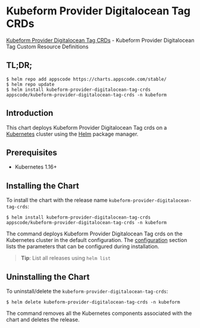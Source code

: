 # Kubeform Provider Digitalocean Tag CRDs

[Kubeform Provider Digitalocean Tag CRDs](https://github.com/kubeform) - Kubeform Provider Digitalocean Tag Custom Resource Definitions

## TL;DR;

```console
$ helm repo add appscode https://charts.appscode.com/stable/
$ helm repo update
$ helm install kubeform-provider-digitalocean-tag-crds appscode/kubeform-provider-digitalocean-tag-crds -n kubeform
```

## Introduction

This chart deploys Kubeform Provider Digitalocean Tag crds on a [Kubernetes](http://kubernetes.io) cluster using the [Helm](https://helm.sh) package manager.

## Prerequisites

- Kubernetes 1.16+

## Installing the Chart

To install the chart with the release name `kubeform-provider-digitalocean-tag-crds`:

```console
$ helm install kubeform-provider-digitalocean-tag-crds appscode/kubeform-provider-digitalocean-tag-crds -n kubeform
```

The command deploys Kubeform Provider Digitalocean Tag crds on the Kubernetes cluster in the default configuration. The [configuration](#configuration) section lists the parameters that can be configured during installation.

> **Tip**: List all releases using `helm list`

## Uninstalling the Chart

To uninstall/delete the `kubeform-provider-digitalocean-tag-crds`:

```console
$ helm delete kubeform-provider-digitalocean-tag-crds -n kubeform
```

The command removes all the Kubernetes components associated with the chart and deletes the release.


